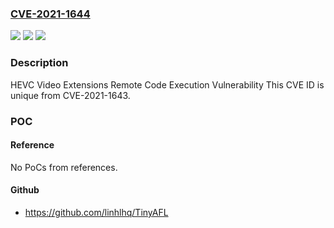 ### [CVE-2021-1644](https://cve.mitre.org/cgi-bin/cvename.cgi?name=CVE-2021-1644)
![](https://img.shields.io/static/v1?label=Product&message=HEVC%20Video%20Extensions&color=blue)
![](https://img.shields.io/static/v1?label=Version&message=n%2Fa&color=blue)
![](https://img.shields.io/static/v1?label=Vulnerability&message=Remote%20Code%20Execution&color=brighgreen)

### Description

HEVC Video Extensions Remote Code Execution Vulnerability This CVE ID is unique from CVE-2021-1643.

### POC

#### Reference
No PoCs from references.

#### Github
- https://github.com/linhlhq/TinyAFL

